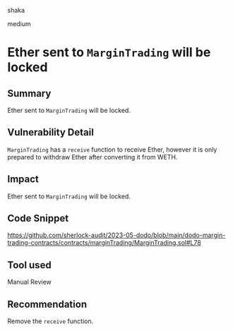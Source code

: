 shaka

medium

# Ether sent to `MarginTrading` will be locked

## Summary

Ether sent to `MarginTrading` will be locked.

## Vulnerability Detail

`MarginTrading` has a `receive` function to receive Ether, however it is only prepared to withdraw Ether after converting it from WETH.

## Impact

Ether sent to `MarginTrading` will be locked.

## Code Snippet

https://github.com/sherlock-audit/2023-05-dodo/blob/main/dodo-margin-trading-contracts/contracts/marginTrading/MarginTrading.sol#L78

## Tool used

Manual Review

## Recommendation

Remove the `receive` function.